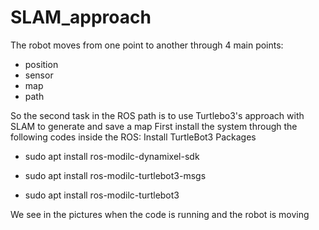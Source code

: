 # SLAM_approach

The robot moves from one point to another through 4 main points:
- position
- sensor
- map
- path

So the second task in the ROS path is to use Turtlebo3's approach with SLAM to generate and save a map
First install the system through the following codes inside the ROS:
Install TurtleBot3 Packages
- sudo apt install ros-modilc-dynamixel-sdk

- sudo apt install ros-modilc-turtlebot3-msgs

- sudo apt install ros-modilc-turtlebot3

We see in the pictures when the code is running and the robot is moving
